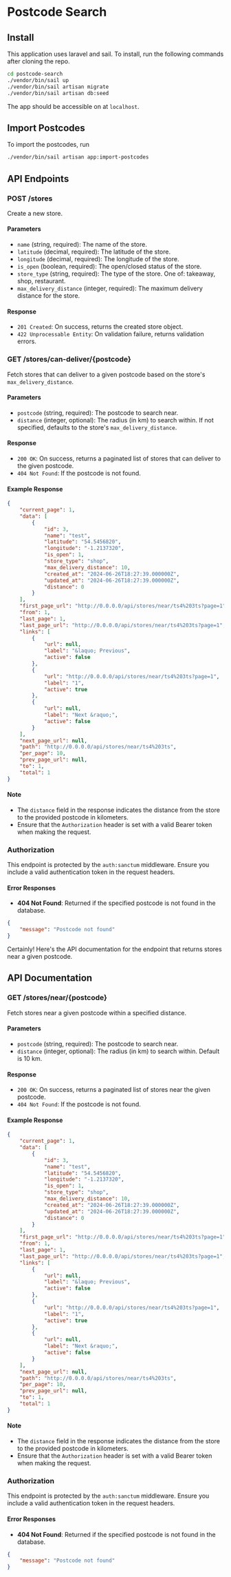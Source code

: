 # Postcode Search

## Install 

This application uses laravel and sail. To install, run the following commands after cloning the repo.

```bash
cd postcode-search
./vendor/bin/sail up
./vendor/bin/sail artisan migrate
./vendor/bin/sail artisan db:seed
```


The app should be accessible on at `localhost`.

## Import Postcodes

To import the postcodes, run 

```bash
./vendor/bin/sail artisan app:import-postcodes
```

## API Endpoints

### POST /stores

Create a new store.

#### Parameters

- `name` (string, required): The name of the store.
- `latitude` (decimal, required): The latitude of the store.
- `longitude` (decimal, required): The longitude of the store.
- `is_open` (boolean, required): The open/closed status of the store.
- `store_type` (string, required): The type of the store. One of: takeaway, shop, restaurant.
- `max_delivery_distance` (integer, required): The maximum delivery distance for the store.

#### Response

- `201 Created`: On success, returns the created store object.
- `422 Unprocessable Entity`: On validation failure, returns validation errors.

### GET /stores/can-deliver/{postcode}

Fetch stores that can deliver to a given postcode based on the store's `max_delivery_distance`.

#### Parameters

- `postcode` (string, required): The postcode to search near.
- `distance` (integer, optional): The radius (in km) to search within. If not specified, defaults to the store's `max_delivery_distance`.

#### Response

- `200 OK`: On success, returns a paginated list of stores that can deliver to the given postcode.
- `404 Not Found`: If the postcode is not found.

#### Example Response

```json
{
    "current_page": 1,
    "data": [
        {
            "id": 3,
            "name": "test",
            "latitude": "54.5456820",
            "longitude": "-1.2137320",
            "is_open": 1,
            "store_type": "shop",
            "max_delivery_distance": 10,
            "created_at": "2024-06-26T18:27:39.000000Z",
            "updated_at": "2024-06-26T18:27:39.000000Z",
            "distance": 0
        }
    ],
    "first_page_url": "http://0.0.0.0/api/stores/near/ts4%203ts?page=1",
    "from": 1,
    "last_page": 1,
    "last_page_url": "http://0.0.0.0/api/stores/near/ts4%203ts?page=1",
    "links": [
        {
            "url": null,
            "label": "&laquo; Previous",
            "active": false
        },
        {
            "url": "http://0.0.0.0/api/stores/near/ts4%203ts?page=1",
            "label": "1",
            "active": true
        },
        {
            "url": null,
            "label": "Next &raquo;",
            "active": false
        }
    ],
    "next_page_url": null,
    "path": "http://0.0.0.0/api/stores/near/ts4%203ts",
    "per_page": 10,
    "prev_page_url": null,
    "to": 1,
    "total": 1
}
```

#### Note

- The `distance` field in the response indicates the distance from the store to the provided postcode in kilometers.
- Ensure that the `Authorization` header is set with a valid Bearer token when making the request.

### Authorization

This endpoint is protected by the `auth:sanctum` middleware. Ensure you include a valid authentication token in the request headers.

#### Error Responses

- **404 Not Found**: Returned if the specified postcode is not found in the database.

```json
{
    "message": "Postcode not found"
}
```

Certainly! Here's the API documentation for the endpoint that returns stores near a given postcode.

## API Documentation

### GET /stores/near/{postcode}

Fetch stores near a given postcode within a specified distance.

#### Parameters

- `postcode` (string, required): The postcode to search near.
- `distance` (integer, optional): The radius (in km) to search within. Default is 10 km.

#### Response

- `200 OK`: On success, returns a paginated list of stores near the given postcode.
- `404 Not Found`: If the postcode is not found.

#### Example Response

```json
{
    "current_page": 1,
    "data": [
        {
            "id": 3,
            "name": "test",
            "latitude": "54.5456820",
            "longitude": "-1.2137320",
            "is_open": 1,
            "store_type": "shop",
            "max_delivery_distance": 10,
            "created_at": "2024-06-26T18:27:39.000000Z",
            "updated_at": "2024-06-26T18:27:39.000000Z",
            "distance": 0
        }
    ],
    "first_page_url": "http://0.0.0.0/api/stores/near/ts4%203ts?page=1",
    "from": 1,
    "last_page": 1,
    "last_page_url": "http://0.0.0.0/api/stores/near/ts4%203ts?page=1",
    "links": [
        {
            "url": null,
            "label": "&laquo; Previous",
            "active": false
        },
        {
            "url": "http://0.0.0.0/api/stores/near/ts4%203ts?page=1",
            "label": "1",
            "active": true
        },
        {
            "url": null,
            "label": "Next &raquo;",
            "active": false
        }
    ],
    "next_page_url": null,
    "path": "http://0.0.0.0/api/stores/near/ts4%203ts",
    "per_page": 10,
    "prev_page_url": null,
    "to": 1,
    "total": 1
}
```

#### Note

- The `distance` field in the response indicates the distance from the store to the provided postcode in kilometers.
- Ensure that the `Authorization` header is set with a valid Bearer token when making the request.

### Authorization

This endpoint is protected by the `auth:sanctum` middleware. Ensure you include a valid authentication token in the request headers.

#### Error Responses

- **404 Not Found**: Returned if the specified postcode is not found in the database.

```json
{
    "message": "Postcode not found"
}
```
